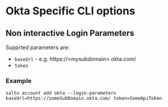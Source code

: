 # Okta Specific CLI options

## Non interactive Login Parameters

Supprted parameters are:

- `baseUrl` - e.g. https://\<mysubdomain\>.okta.com/
- `token`

### Example

```
salto account add okta --login-parameters baseUrl=https://someSubDomain.okta.com/ token=SomeApiToken
```
